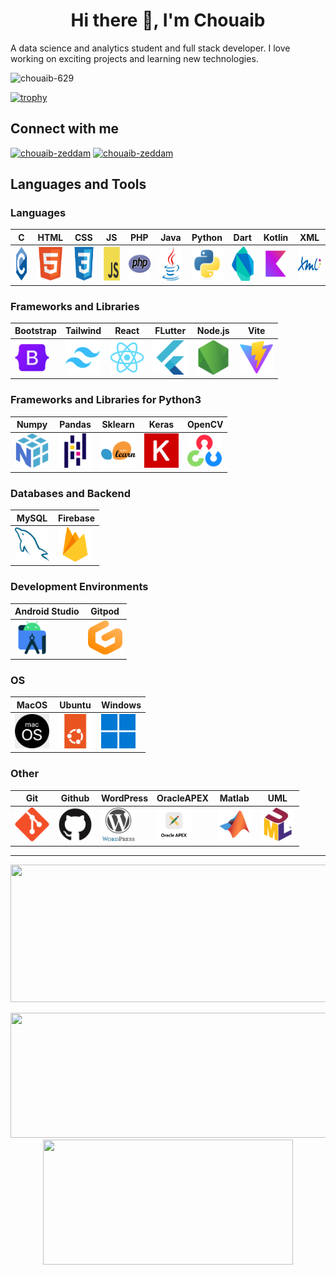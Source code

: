 <h1 align="center"> Hi there 👋, I'm Chouaib </h1>

<p>A data science and analytics student and full stack developer. I love working on exciting projects and learning new technologies.</p>

<img src="https://komarev.com/ghpvc/?username=chouaib-629&style=for-the-badge&color=orange" alt="chouaib-629" />

[![trophy](https://github-profile-trophy.vercel.app/?username=chouaib-629&title=Stars,Followers,Reviews,Commits,Experience,Repositories,MultipleLang,PullRequest&theme=onedark)](https://github.com/ryo-ma/github-profile-trophy)

<!--
**chouaib-629/chouaib-629** is a ✨ _special_ ✨ repository because its `README.md` (this file) appears on your GitHub profile.

Here are some ideas to get you started:

- 🔭 I’m currently working on ...
- 🌱 I’m currently learning ...
- 👯 I’m looking to collaborate on ...
- 🤔 I’m looking for help with ...
- 💬 Ask me about ...
- 📫 How to reach me: **chouaiba629@gmail.com / c.zeddam@univ-alger.dz**
- 😄 Pronouns: ...
- ⚡ Fun fact: ...
-->

## Connect with me

<div>
    <a href="https://twitter.com/ChouaibZed52059" target="blank"><img src="https://raw.githubusercontent.com/rahuldkjain/github-profile-readme-generator/master/src/images/icons/Social/twitter.svg" alt="chouaib-zeddam" height="40" width="50" /></a>
    <a href="https://www.linkedin.com/in/chouaib-zeddam-a15099250/" target="blank"><img src="https://raw.githubusercontent.com/rahuldkjain/github-profile-readme-generator/master/src/images/icons/Social/linked-in-alt.svg" alt="chouaib-zeddam" height="40" width="50" /></a>
</div>

## Languages and Tools

### Languages

| C | HTML | CSS | JS | PHP | Java | Python | Dart | Kotlin | XML |
| --- | --- | --- | --- | --- | --- | --- | --- | --- | --- |
|  <img src="https://raw.githubusercontent.com/devicons/devicon/master/icons/c/c-original.svg" height="55" width="55" /> | <img src="https://raw.githubusercontent.com/devicons/devicon/master/icons/html5/html5-original.svg" height="55" width="55" /> | <img src="https://raw.githubusercontent.com/devicons/devicon/master/icons/css3/css3-original.svg" height="55" width="55" /> | <img src="https://raw.githubusercontent.com/devicons/devicon/master/icons/javascript/javascript-original.svg" height="55" width="55" /> | <img src="https://raw.githubusercontent.com/devicons/devicon/master/icons/php/php-original.svg" height="55" width="55" /> | <img src="https://raw.githubusercontent.com/devicons/devicon/master/icons/java/java-original.svg" height="55" width="55" /> | <img src="https://raw.githubusercontent.com/devicons/devicon/master/icons/python/python-original.svg" height="55" width="55" /> | <img src="https://raw.githubusercontent.com/devicons/devicon/master/icons/dart/dart-original.svg" height="55" width="55" /> | <img src="https://raw.githubusercontent.com/devicons/devicon/master/icons/kotlin/kotlin-original.svg" height="55" width="55" /> | <img src="https://raw.githubusercontent.com/devicons/devicon/master/icons/xml/xml-original.svg" height="55" width="55" /> |

### Frameworks and Libraries

| Bootstrap | Tailwind | React | FLutter | Node.js | Vite |
| --- | --- | --- | --- | --- | --- |
| <img src="https://raw.githubusercontent.com/devicons/devicon/master/icons/bootstrap/bootstrap-original.svg" height="55" width="55" /> | <img src="https://raw.githubusercontent.com/devicons/devicon/master/icons/tailwindcss/tailwindcss-original.svg" height="55" width="55" /> | <img src="https://raw.githubusercontent.com/devicons/devicon/master/icons/react/react-original.svg" height="55" width="55" /> | <img src="https://raw.githubusercontent.com/devicons/devicon/master/icons/flutter/flutter-original.svg" height="55" width="55" /> | <img src="https://raw.githubusercontent.com/devicons/devicon/master/icons/nodejs/nodejs-original.svg" height="55" width="55" /> | <img src="https://raw.githubusercontent.com/devicons/devicon/master/icons/vitejs/vitejs-original.svg" height="55" width="55" /> |

### Frameworks and Libraries for Python3

| Numpy | Pandas | Sklearn | Keras | OpenCV |
| --- | --- | --- | --- | --- |
|  <img src="https://raw.githubusercontent.com/devicons/devicon/master/icons/numpy/numpy-original.svg" title="Numpy" alt="Numpy" width="55" height="55" /> |  <img src="https://raw.githubusercontent.com/devicons/devicon/master/icons/pandas/pandas-original.svg" title="Pandas" alt="Pandas" width="55" height="55" /> |  <img src="https://raw.githubusercontent.com/devicons/devicon/master/icons/scikitlearn/scikitlearn-original.svg" title="sklearn" alt="sklearn" width="55" height="55" /> |<img src="https://raw.githubusercontent.com/devicons/devicon/master/icons/keras/keras-original.svg" title="keras" alt="keras" height="55" width="55" /> | <img src="https://raw.githubusercontent.com/devicons/devicon/master/icons/opencv/opencv-original.svg" title="mpl" alt="mpl" width="55" height="55" /> |

### Databases and Backend

| MySQL | Firebase |
| --- | --- |
| <img src="https://raw.githubusercontent.com/devicons/devicon/master/icons/mysql/mysql-original.svg" height="55" width="55" /> | <img src="https://raw.githubusercontent.com/devicons/devicon/master/icons/firebase/firebase-original.svg" height="55" width="55" /> |

### Development Environments

| Android Studio | Gitpod |
| --- | --- |
| <img src="https://raw.githubusercontent.com/devicons/devicon/master/icons/androidstudio/androidstudio-original.svg" height="55" width="55" /> | <img src="https://raw.githubusercontent.com/devicons/devicon/master/icons/gitpod/gitpod-original.svg" height="55" width="55" /> |

### OS

| MacOS | Ubuntu | Windows |
| --- | --- | --- |
| <img src="/assets/macOS_logo.png" title="MacOS" alt="MacOS" width="55" height="55" /> | <img src="https://raw.githubusercontent.com/devicons/devicon/master/icons/ubuntu/ubuntu-original.svg" title="Linux Ubuntu" alt="Linux Ubuntu" width="55" height="55" /> | <img src="https://raw.githubusercontent.com/devicons/devicon/master/icons/windows11/windows11-original.svg" title="Windows" alt="Windows" width="55" height="55" /> |

### Other

| Git | Github | WordPress | OracleAPEX | Matlab | UML |
| --- | --- | --- | --- | --- | -- |
| <img src="https://raw.githubusercontent.com/devicons/devicon/master/icons/git/git-original.svg" height="55" width="55" /> | <img src="https://raw.githubusercontent.com/devicons/devicon/master/icons/github/github-original.svg" height="55" width="55" /> | <img src="https://raw.githubusercontent.com/devicons/devicon/master/icons/wordpress/wordpress-original.svg" height="55" width="55" /> | <img src="/assets/oracleAPEX_logo.png" height="55" width="55" /> | <img src="https://raw.githubusercontent.com/devicons/devicon/master/icons/matlab/matlab-original.svg" height="55" width="55" /> | <img src="https://raw.githubusercontent.com/devicons/devicon/master/icons/unifiedmodelinglanguage/unifiedmodelinglanguage-original.svg" height="55" width="55" /> |

---
  
<p align="center">
  <img width="800" height="220" src="https://streak-stats.demolab.com?user=chouaib-629&theme=highcontrast&hide_border=true&border_radius=5&card_width=800">
</p>

<div align="center">
  <img width="600" height="200" src="https://github-readme-stats.vercel.app/api?username=chouaib-629&show_icons=true&theme=vision-friendly-dark">
  <img width="400" height="200" src="https://github-readme-stats.vercel.app/api/top-langs/?username=chouaib-629&size_weight=0.0005&count_weight=0.3&layout=compact&theme=vision-friendly-dark">
</div>